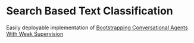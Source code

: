 # Search Based Text Classification

Easily deployable implementation of [Bootstrapping Conversational Agents With Weak Supervision](https://arxiv.org/abs/1812.06176)